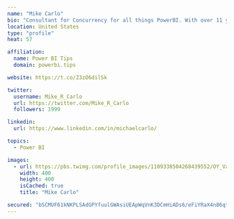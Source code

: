 ```yaml
---
name: "Mike Carlo"
bio: "Consultant for Concurrency for all things PowerBI. With over 11 years of data experience I'm making waves by deploying PowerBI into local Milwaukee Companies."
location: United States
type: "profile"
heat: 57

affiliation:
  name: Power BI Tips
  domain: powerbi.tips

website: https://t.co/Z3zO6dilSk

twitter:
  username: Mike_R_Carlo
  url: https://twitter.com/Mike_R_Carlo
  followers: 1999

linkedin:
  url: https://www.linkedin.com/in/michaelcarlo/

topics:
  - Power BI

images:
  - url: https://pbs.twimg.com/profile_images/1109338504268439552/OY_Va867_400x400.jpg
    width: 400
    height: 400
    isCached: true
    title: "Mike Carlo"

secured: "bSCMUF61kNKPLSAdGPYfuulGWAsiUEApWqVnK3DCmHiADs6/eFiYRaX4n86qtimU5vwSoLVoutEDrWtFCFs5ZxgF2mKFe58zTyU8FPwRxuhBJuAHGIf36oIYu6uC0JquHBwJIIXvqSHAxXqnqLHn28kgY6KQgtL9hC/Udofu9Q9DUlJRHRTfnqwGIMLFTOuRSay8++yJeZ/V475Dz20kJNsUuY8v2K/AugU+zzNkKWxJPEIQ4Y7GxE3R1zPQ+IsqqjR0LWR1557RKQhPRTgjQ0NHS04lv9kQj8doFOczgK9thRXGNYmlNqLy4FghpNst5WmZC4xBh9qafig1wG4djF7TBrW/gkBHUk/jFQn/CdlzJOUQ0CNNMlcZcL8L2T0w0eVPCruqa69Im9B9IpjiqKj8AmdR98RnB08+Bq7aApc=;pFYVXzTGFdDrnMRFoPBEeg=="
---
```


